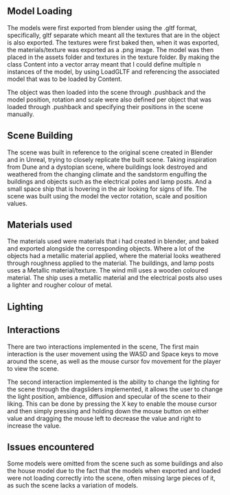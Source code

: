 ## Model Loading
The models were first exported from blender using the .gltf format, specifically, gltf separate which meant all the textures that
are in the object is also exported. The textures were first baked then, when it was exported, the materials/texture was exported as 
a .png image. The model was then placed in the assets folder and textures in the texture folder. By making the class Content into a vector array
meant that I could define multiple n instances of the model, by using LoadGLTF and referencing the associated model that was to be loaded by Content.

The object was then loaded into the scene through .pushback and the model position, rotation and scale were also defined per object that was loaded through .pushback and specifying their positions in the scene manually.

## Scene Building
The scene was built in reference to the original scene created in Blender and in Unreal, trying to closely replicate the built scene. Taking inspiration from Dune and a dystopian scene, where buildings look destroyed and weathered from the changing climate and the sandstorm engulfing the buildings and objects such as the electrical poles and lamp posts. And a small space ship that is hovering in the air looking for signs of life. The scene was built using the model the vector rotation, scale and position values. 

## Materials used
The materials used were materials that i had created in blender, and baked and exported alongside the corresponding objects. Where a lot of the objects had a metallic material applied, where the material looks weathered through roughness applied to the material. The buildings, and lamp posts uses a Metallic material/texture. The wind mill uses a wooden coloured material. The ship uses a metallic material and the electrical posts also uses a lighter and rougher colour of metal.

## Lighting


## Interactions
There are two interactions implemented in the scene, The first main interaction is the user movement using the WASD and Space keys to move around the scene, as well as the mouse cursor fov movement for the player to view the scene. 

The second interaction implemented is the ability to change the lighting for the scene through the dragsliders implemented, it allows the user to change the light position, ambience, diffusion and specular of the scene to their liking. This can be done by pressing the X key to enable the mouse cursor and then simply pressing and holding down the mouse button on either value and dragging the mouse left to decrease the value and right to increase the value.

## Issues encountered
Some models were omitted from the scene such as some buildings and also the house model due to the fact that the models when exported and loaded were not loading correctly into the scene, often missing large pieces of it, as such the scene lacks a variation of models. 


